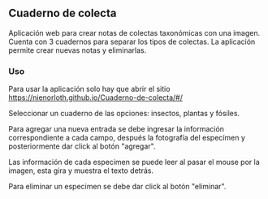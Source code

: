 ## Cuaderno de colecta

Aplicación web para crear notas de colectas taxonómicas con una imagen. Cuenta con 3 cuadernos para separar los tipos de colectas. La aplicación permite crear nuevas notas y eliminarlas.

### Uso

Para usar la aplicación solo hay que abrir el sitio https://nienorloth.github.io/Cuaderno-de-colecta/#/

Seleccionar un cuaderno de las opciones: insectos, plantas y fósiles.

Para agregar una nueva entrada se debe ingresar la información correspondiente a cada campo, después la fotografía del especímen y posteriormente dar click al botón "agregar".

Las información de cada especimen se puede leer al pasar el mouse por la imagen, esta gira y muestra el texto detrás.

Para eliminar un especimen se debe dar click al botón "eliminar".